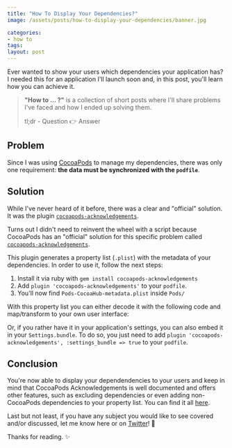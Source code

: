 ```yaml
---
title: "How To Display Your Dependencies?"
image: /assets/posts/how-to-display-your-dependencies/banner.jpg

categories:
- how to
tags:
layout: post
---
```


Ever wanted to show your users which dependencies your application has? I needed this for an application I'll launch soon and, in this post, you'll learn how you can achieve it.

> **"How to …  ?"** is a collection of short posts where I'll share problems I've faced and how I ended up solving them.
>
> tl;dr - Question 👉 Answer

## Problem

Since I was using [CocoaPods]([https://cocoapods.org](https://cocoapods.org/)) to manage my dependencies, there was only one requirement: **the data must be synchronized with the `podfile`**.

## Solution

While I've never heard of it before, there was a clear and "official" solution. It was the plugin [`cocoapods-acknowledgements`](https://github.com/CocoaPods/cocoapods-acknowledgements).

Turns out I didn't need to reinvent the wheel with a script because CocoaPods has an "official" solution for this specific problem called  [`cocoapods-acknowledgements`](https://github.com/CocoaPods/cocoapods-acknowledgements). 

This plugin generates a property list (`.plist`) with the metadata of your dependencies. In order to use it, follow the next steps:

1. Install it via ruby with  `gem install cocoapods-acknowledgements`
2. Add `plugin 'cocoapods-acknowledgements'` to your `podfile`.
3. You'll now find `Pods-CocoaHub-metadata.plist` inside `Pods/`

With this property list you can either decode it with the following code and map/transform to your own user interface:

<script src="https://gist.github.com/pedrommcarrasco/cbe1665e7c921c107e7bd74306691289.js"></script>

Or, if you rather have it in your application's settings, you can also embed it in your `Settings.bundle`. To do so, you just need to add  `plugin 'cocoapods-acknowledgements', :settings_bundle => true` to your `podfile`.

## Conclusion

You're now able to display your dependendencies to your users and keep in mind that CocoaPods Acknowledgements is well documented and offers other features, such as excluding dependencies or even adding non-CocoaPods dependencies to your property list. You can find it all [here](https://github.com/CocoaPods/cocoapods-acknowledgements/blob/master/README.md).

Last but not least, if you have any subject you would like to see covered and/or discussed, let me know here or on [Twitter](https://twitter.com/pedrommcarrasco)! 👀

Thanks for reading. ✨
